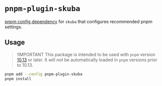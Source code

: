 # `pnpm-plugin-skuba`

[pnpm config dependency] for `skuba` that configures recommended pnpm settings.

## Usage

> !IMPORTANT
> This package is intended to be used with `pnpm` version [10.13] or later.
> It will _not_ be automatically loaded in `pnpm` versions prior to 10.13.

```sh
pnpm add --config pnpm-plugin-skuba
pnpm install
```

[pnpm config dependency]: https://pnpm.io/config-dependencies
[10.13]: https://github.com/pnpm/pnpm/releases/tag/v10.13.0

